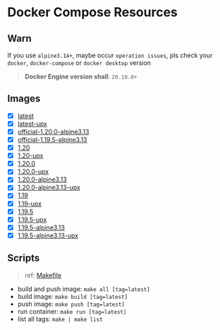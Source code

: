 # Docker Compose Resources

## Warn

If you use `alpine3.14+`, maybe occur `operation issues`, pls check your `docker`, `docker-compose` or `docker desktop` version

>**Docker Engine version shall**: `20.10.8+`

## Images

- [x] [latest](./latest/Dockerfile)
- [x] [latest-upx](./latest-upx/Dockerfile)
- [x] [official-1.20.0-alpine3.13](official-1.20.0-alpine3.13/Dockerfile)
- [x] [official-1.19.5-alpine3.13](official-1.19.5-alpine3.13/Dockerfile)
- [x] [1.20](./1.20/Dockerfile)
- [x] [1.20-upx](./1.20-upx/Dockerfile)
- [x] [1.20.0](1.20.0/Dockerfile)
- [x] [1.20.0-upx](1.20.0-upx/Dockerfile)
- [x] [1.20.0-alpine3.13](1.20.0-alpine3.13/Dockerfile)
- [x] [1.20.0-alpine3.13-upx](1.20.0-alpine3.13-upx/Dockerfile)
- [x] [1.19](./1.19/Dockerfile)
- [x] [1.19-upx](./1.19-upx/Dockerfile)
- [x] [1.19.5](1.19.5/Dockerfile)
- [x] [1.19.5-upx](1.19.5-upx/Dockerfile)
- [x] [1.19.5-alpine3.13](1.19.5-alpine3.13/Dockerfile)
- [x] [1.19.5-alpine3.13-upx](1.19.5-alpine3.13-upx/Dockerfile)

## Scripts

>ref: [Makefile](./Makefile)

- build and push image: `make all [tag=latest]`
- build image: `make build [tag=latest]`
- push image: `make push [tag=latest]`
- run container: `make run [tag=latest]`
- list all tags: `make | make list`
